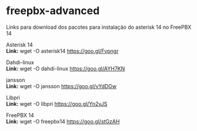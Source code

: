 # freepbx-advanced

Links para download dos pacotes para instalação do asterisk 14 no FreePBX 14

Asterisk 14 </br>
<b>Link:</b> wget -O asterisk14 https://goo.gl/Fvpngr

Dahdi-linux </br>
<b>Link:</b> wget -O dahdi-linux https://goo.gl/AYH7KN

jansson </br>
<b>Link:</b> wget -O jansson https://goo.gl/vYdDGw

Libpri </br>
<b>Link:</b> wget -O libpri https://goo.gl/Yn2vJS

FreePBX 14 </br>
<b>Link:</b> wget -O freepbx14 https://goo.gl/stGzAH
